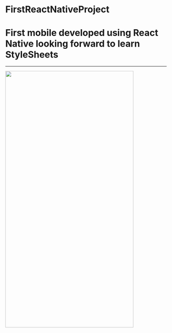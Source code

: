 # FirstReactNativeProject
<h1>First mobile developed using React Native looking forward to learn StyleSheets</h1>
<hr>
<img src="https://i.ibb.co/RpnRkP8/Whats-App-Image-2021-07-07-at-00-31-57.jpg" width="400" height="800">
